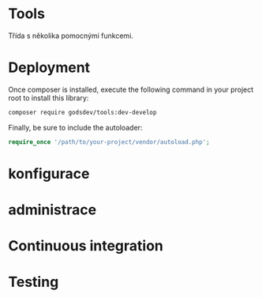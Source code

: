 # Tools
Třída s několika pomocnými funkcemi.

# Deployment

Once composer is installed, execute the following command in your project root to install this library:

```sh
composer require godsdev/tools:dev-develop
```

Finally, be sure to include the autoloader:

```php
require_once '/path/to/your-project/vendor/autoload.php';
```


# konfigurace

# administrace

# Continuous integration

# Testing
